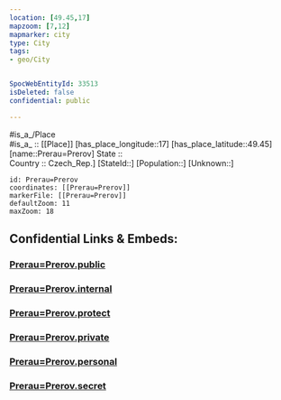 ```yaml
---
location: [49.45,17] 
mapzoom: [7,12] 
mapmarker: city 
type: City
tags:
- geo/City


SpocWebEntityId: 33513
isDeleted: false
confidential: public

---
```

#is_a_/Place  
#is_a_ :: [[Place]] 
[has_place_longitude::17] 
[has_place_latitude::49.45] 
[name::Prerau=Prerov] 
State ::  
Country :: Czech_Rep.] 
[StateId::] 
[Population::] 
[Unknown::] 


```leaflet
id: Prerau=Prerov
coordinates: [[Prerau=Prerov]] 
markerFile: [[Prerau=Prerov]] 
defaultZoom: 11 
maxZoom: 18
```


## Confidential Links & Embeds: 

### [Prerau=Prerov.public](/_public/\Earth\Continent\Europe\Europe~Central\Czech_Republic\regions~Czech_Republic\Olomoucký\CityPrerau=Prerov.public.md) 

### [Prerau=Prerov.internal](/_internal/\Earth\Continent\Europe\Europe~Central\Czech_Republic\regions~Czech_Republic\Olomoucký\CityPrerau=Prerov.internal.md) 

### [Prerau=Prerov.protect](/_protect/\Earth\Continent\Europe\Europe~Central\Czech_Republic\regions~Czech_Republic\Olomoucký\CityPrerau=Prerov.protect.md) 

### [Prerau=Prerov.private](/_private/\Earth\Continent\Europe\Europe~Central\Czech_Republic\regions~Czech_Republic\Olomoucký\CityPrerau=Prerov.private.md) 

### [Prerau=Prerov.personal](/_personal/\Earth\Continent\Europe\Europe~Central\Czech_Republic\regions~Czech_Republic\Olomoucký\CityPrerau=Prerov.personal.md) 

### [Prerau=Prerov.secret](/_secret/\Earth\Continent\Europe\Europe~Central\Czech_Republic\regions~Czech_Republic\Olomoucký\CityPrerau=Prerov.secret.md)

